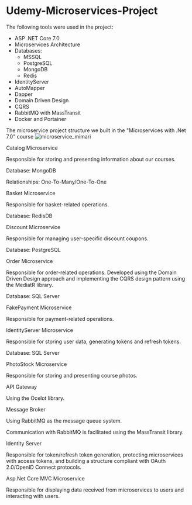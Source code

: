 # Udemy-Microservices-Project
The following tools were used in the project:
- ASP .NET Core 7.0
- Microservices Architecture
- Databases:
  - MSSQL
  - PostgreSQL
  - MongoDB
  - Redis
- IdentityServer
- AutoMapper
- Dapper
- Domain Driven Design
- CQRS
- RabbitMQ with MassTransit
- Docker and Portainer

The microservice project structure we built in the "Microservices with .Net 7.0" course
![microservice_mimari](https://user-images.githubusercontent.com/46678087/114802958-42c15d80-9da7-11eb-8391-ba0abf87a1b1.png)

Catalog Microservice

  Responsible for storing and presenting information about our courses.

  Database: MongoDB

  Relationships: One-To-Many/One-To-One

Basket Microservice

  Responsible for basket-related operations.

  Database: RedisDB

Discount Microservice

  Responsible for managing user-specific discount coupons.

  Database: PostgreSQL

Order Microservice

  Responsible for order-related operations. Developed using the Domain Driven Design approach and implementing the CQRS design pattern using the MediatR library.

  Database: SQL Server

FakePayment Microservice

  Responsible for payment-related operations.

IdentityServer Microservice

  Responsible for storing user data, generating tokens and refresh tokens.

  Database: SQL Server

PhotoStock Microservice

  Responsible for storing and presenting course photos.

  API Gateway

  Using the Ocelot library.

Message Broker

  Using RabbitMQ as the message queue system.

  Communication with RabbitMQ is facilitated using the MassTransit library.

Identity Server

  Responsible for token/refresh token generation, protecting microservices with access tokens, and building a structure compliant with OAuth 2.0/OpenID Connect protocols.

Asp.Net Core MVC Microservice

  Responsible for displaying data received from microservices to users and interacting with users.
